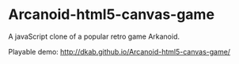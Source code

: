 Arcanoid-html5-canvas-game
==========================
A  javaScript clone of a popular retro game Arkanoid.

Playable demo:  http://dkab.github.io/Arcanoid-html5-canvas-game/
